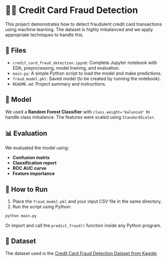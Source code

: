 
# 🕵️‍♂️ Credit Card Fraud Detection

This project demonstrates how to detect fraudulent credit card transactions using machine learning. The dataset is highly imbalanced and we apply appropriate techniques to handle this.

## 📂 Files
- `credit_card_fraud_detection.ipynb`: Complete Jupyter notebook with EDA, preprocessing, model training, and evaluation.
- `main.py`: A simple Python script to load the model and make predictions.
- `fraud_model.pkl`: Saved model (to be created by running the notebook).
- `README.md`: Project summary and instructions.

## 🧠 Model
We used a **Random Forest Classifier** with `class_weight='balanced'` to handle class imbalance. The features were scaled using `StandardScaler`.

## 📊 Evaluation
We evaluated the model using:
- **Confusion matrix**
- **Classification report**
- **ROC AUC curve**
- **Feature importance**

## 🏁 How to Run

1. Place the `fraud_model.pkl` and your input CSV file in the same directory.
2. Run the script using Python:

```bash
python main.py
```

Or import and call the `predict_fraud()` function inside any Python program.

## 📝 Dataset
The dataset used is the [Credit Card Fraud Detection Dataset from Kaggle](https://www.kaggle.com/datasets/mlg-ulb/creditcardfraud).
